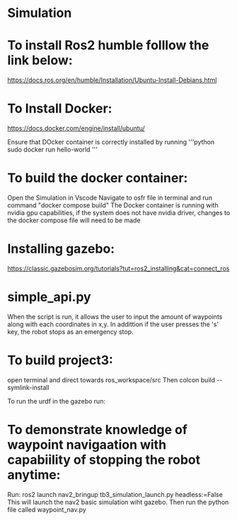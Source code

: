 # Simulation

# To install Ros2 humble folllow the link below:
https://docs.ros.org/en/humble/Installation/Ubuntu-Install-Debians.html

# To Install Docker:
https://docs.docker.com/engine/install/ubuntu/

Ensure that DOcker container is correctly installed by running
'''python
sudo docker run hello-world
'''
# To build the docker container:
Open the Simulation in Vscode
Navigate to osfr file in terminal and run command "docker compose build"
The Docker container is running with nvidia gpu capabilities, if the system does not have nvidia driver, changes to the docker compose file will need to be made

# Installing gazebo:
https://classic.gazebosim.org/tutorials?tut=ros2_installing&cat=connect_ros
# simple_api.py
When the script is run, it allows the user to input the amount of waypoints along with each coordinates in x,y. In addittion if the user presses the 's' key, the robot stops as an emergency stop.
# To build project3:
open terminal and direct towards ros_workspace/src
Then colcon build --symlink-install

To run the urdf in the gazebo run:

# To demonstrate knowledge of waypoint navigaation with capabiility of stopping the robot anytime:
Run:
ros2 launch nav2_bringup tb3_simulation_launch.py headless:=False
This will launch the nav2 basic simulation wiht gazebo. 
Then run the python file called waypoint_nav.py


